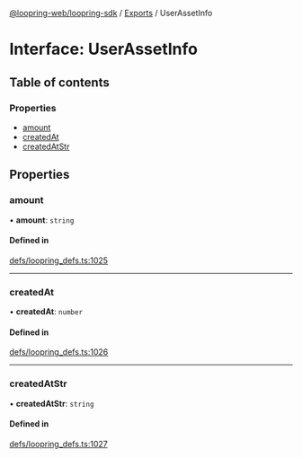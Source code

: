 [@loopring-web/loopring-sdk](../README.md) / [Exports](../modules.md) / UserAssetInfo

# Interface: UserAssetInfo

## Table of contents

### Properties

- [amount](UserAssetInfo.md#amount)
- [createdAt](UserAssetInfo.md#createdat)
- [createdAtStr](UserAssetInfo.md#createdatstr)

## Properties

### amount

• **amount**: `string`

#### Defined in

[defs/loopring_defs.ts:1025](https://github.com/Loopring/loopring_sdk/blob/02976c9/src/defs/loopring_defs.ts#L1025)

___

### createdAt

• **createdAt**: `number`

#### Defined in

[defs/loopring_defs.ts:1026](https://github.com/Loopring/loopring_sdk/blob/02976c9/src/defs/loopring_defs.ts#L1026)

___

### createdAtStr

• **createdAtStr**: `string`

#### Defined in

[defs/loopring_defs.ts:1027](https://github.com/Loopring/loopring_sdk/blob/02976c9/src/defs/loopring_defs.ts#L1027)
